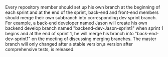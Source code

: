 Every repository member should set up his own branch at the beginning of each sprint 
and at the end of the sprint, back-end and front-end members should merge their own subbranch into corresponding dev sprint branch.
For example, a back-end developer named Jason will create his own backend develop branch named "backend-dev-Jason-sprint1" 
when sprint 1 begins and at the end of sprint 1, he will merge his branch into "back-end-dev-sprint1" on the meeting of discussing merging branches.
The master branch will only changed after a stable version,a version after comprehensive tests, is released.
